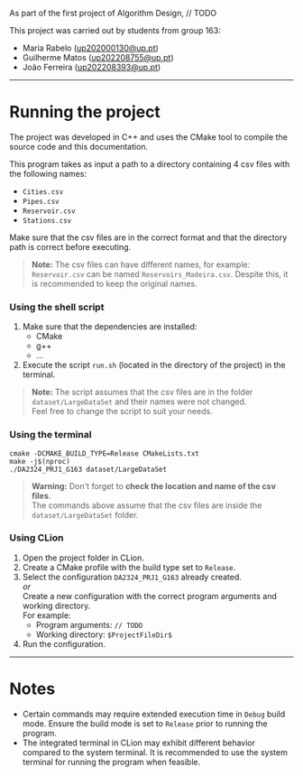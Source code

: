 As part of the first project of Algorithm Design, // TODO

This project was carried out by students from group 163: 
 - Maria Rabelo (up202000130@up.pt)
 - Guilherme Matos (up202208755@up.pt)
 - João Ferreira (up202208393@up.pt)

---

# Running the project

The project was developed in C++ and uses the CMake tool to compile the source code and this documentation.  

This program takes as input a path to a directory containing 4 csv files with the following names:
- `Cities.csv`
- `Pipes.csv`
- `Reservoir.csv`
- `Stations.csv`

Make sure that the csv files are in the correct format and that the directory path is correct before executing.

> **Note:** The csv files can have different names, for example: `Reservoir.csv` can be named `Reservoirs_Madeira.csv`.
> Despite this, it is recommended to keep the original names.

### Using the shell script
1. Make sure that the dependencies are installed:
    - CMake
    - g++
    - ...
2. Execute the script `run.sh` (located in the directory of the project) in the terminal.

> **Note:** The script assumes that the csv files are in the folder `dataset/LargeDataSet` and their names were not changed.  
> Feel free to change the script to suit your needs.

### Using the terminal

```
cmake -DCMAKE_BUILD_TYPE=Release CMakeLists.txt
make -j$(nproc)
./DA2324_PRJ1_G163 dataset/LargeDataSet
```

> **Warning:** Don't forget to **check the location and name of the csv files**.  
> The commands above assume that the csv files are inside the `dataset/LargeDataSet` folder.

### Using CLion

1. Open the project folder in CLion.
2. Create a CMake profile with the build type set to `Release`.
3. Select the configuration `DA2324_PRJ1_G163` already created.  
   _or_  
   Create a new configuration with the correct program arguments and working directory.  
   For example:
    - Program arguments: `// TODO`
    - Working directory: `$ProjectFileDir$`
4. Run the configuration.

---

# Notes

- Certain commands may require extended execution time in `Debug` build mode. 
  Ensure the build mode is set to `Release` prior to running the program. 
- The integrated terminal in CLion may exhibit different behavior compared to the system terminal.
  It is recommended to use the system terminal for running the program when feasible.
